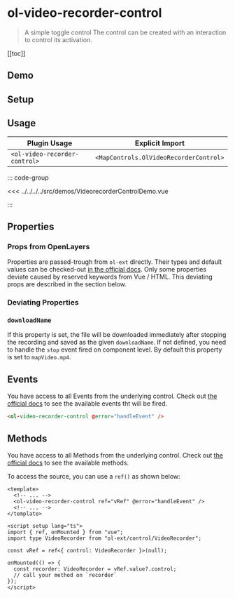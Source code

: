 # ol-video-recorder-control

> A simple toggle control The control can be created with an interaction to control its activation.

[[toc]]

## Demo

<script setup lang="ts">
import VideorecorderControlDemo from "@demos/VideorecorderControlDemo.vue"
</script>
<ClientOnly>
<VideorecorderControlDemo />
</ClientOnly>

## Setup

<!--@include: ../../mapcontrols.plugin.md-->

## Usage

| Plugin Usage                  |            Explicit Import             |
| ----------------------------- | :------------------------------------: |
| `<ol-video-recorder-control>` | `<MapControls.OlVideoRecorderControl>` |

::: code-group

<<< ../../../../src/demos/VideorecorderControlDemo.vue

:::

## Properties

### Props from OpenLayers

Properties are passed-trough from `ol-ext` directly.
Their types and default values can be checked-out [in the official docs](https://viglino.github.io/ol-ext/doc/doc-pages/ol.control.VideoRecorder.html).
Only some properties deviate caused by reserved keywords from Vue / HTML.
This deviating props are described in the section below.

### Deviating Properties

### `downloadName`

If this property is set, the file will be downloaded immediately after stopping the recording and saved as the given `downloadName`.
If not defined, you need to handle the `stop` event fired on component level.
By default this property is set to `mapVideo.mp4`.

## Events

You have access to all Events from the underlying control.
Check out [the official docs](https://viglino.github.io/ol-ext/doc/doc-pages/ol.control.VideoRecorder.html) to see the available events tht will be fired.

```html
<ol-video-recorder-control @error="handleEvent" />
```

## Methods

You have access to all Methods from the underlying control.
Check out [the official docs](https://viglino.github.io/ol-ext/doc/doc-pages/ol.control.VideoRecorder.html) to see the available methods.

To access the source, you can use a `ref()` as shown below:

```vue
<template>
  <!-- ... -->
  <ol-video-recorder-control ref="vRef" @error="handleEvent" />
  <!-- ... -->
</template>

<script setup lang="ts">
import { ref, onMounted } from "vue";
import type VideoRecorder from "ol-ext/control/VideoRecorder";

const vRef = ref<{ control: VideoRecorder }>(null);

onMounted(() => {
  const recorder: VideoRecorder = vRef.value?.control;
  // call your method on `recorder`
});
</script>
```
